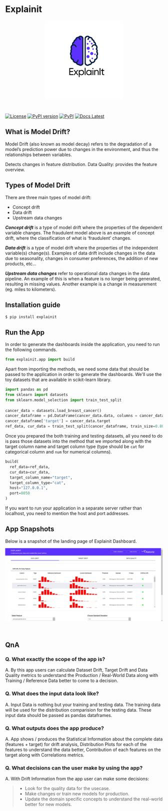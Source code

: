 <!--
Licensed to the Apache Software Foundation (ASF) under one
or more contributor license agreements.  See the NOTICE file
distributed with this work for additional information
regarding copyright ownership.  The ASF licenses this file
to you under the Apache License, Version 2.0 (the
"License"); you may not use this file except in compliance
with the License.  You may obtain a copy of the License at

  http://www.apache.org/licenses/LICENSE-2.0

Unless required by applicable law or agreed to in writing,
software distributed under the License is distributed on an
"AS IS" BASIS, WITHOUT WARRANTIES OR CONDITIONS OF ANY
KIND, either express or implied.  See the License for the
specific language governing permissions and limitations
under the License.
-->

# Explainit

<p align="center">
    <a href="https://katonic.ai/">
      <img src="./docs/assets/explainit-logo.png" width="250" hight="180">
    </a>
</p>
<br />

[![License](https://img.shields.io/badge/License-Apache%202.0-blue.svg)](https://opensource.org/licenses/Apache-2.0)
[![PyPI version](https://img.shields.io/pypi/v/explainit.svg)](https://pypi.python.org/pypi/explainit)
[![PyPI](https://img.shields.io/pypi/pyversions/explaintit.svg?maxAge=2592000)](https://pypi.python.org/pypi/explaintit)
[![Docs Latest](https://img.shields.io/badge/docs-latest-blue.svg)](https://docs.katonic.ai/)

## What is Model Drift?
Model Drift (also known as model decay) refers to the degradation of a model’s prediction power due to changes in the environment, and thus the relationships between variables.

Detects changes in feature distribution. Data Quality: provides the feature overview.

## Types of Model Drift
There are three main types of model drift:

- Concept drift
- Data drift
- Upstream data changes

***Concept drift*** is a type of model drift where the properties of the dependent variable changes. The fraudulent model above is an example of concept drift, where the classification of what is ‘fraudulent’ changes.

***Data drift*** is a type of model drift where the properties of the independent variable(s) change(s). Examples of data drift include changes in the data due to seasonality, changes in consumer preferences, the addition of new products, etc…

***Upstream data changes*** refer to operational data changes in the data pipeline. An example of this is when a feature is no longer being generated, resulting in missing values. Another example is a change in measurement (eg. miles to kilometers).

## Installation guide
```commandline
$ pip install explainit
```
## Run the App

In order to generate the dashboards inside the application, you need to run the following commands.
```python
from explainit.app import build
```

Apart from importing the methods, we need some data that should be passed to the application in order to generate the dashboards.
We'll use the toy datasets that are available in scikit-learn library.

```python
import pandas as pd
from sklearn import datasets
from sklearn.model_selection import train_test_split

cancer_data = datasets.load_breast_cancer()
cancer_dataframe = pd.DataFrame(cancer_data.data, columns = cancer_data.feature_names)
cancer_dataframe['target'] = cancer_data.target
ref_data, cur_data = train_test_split(cancer_dataframe, train_size=0.80, shuffle=True)
```

Once you prepared the both training and testing datasets, all you need to do is pass those datasets into the method that we imported along with the target column name and target column type (type should be `cat` for categorical column and `num` for numerical columns).

```python
build(
  ref_data=ref_data,
  cur_data=cur_data,
  target_column_name="target",
  target_column_type="cat",
  host="127.0.0.1",
  port=8050
)
```

If you want to run your application in a separate server rather than localhost, you need to mention the host and port addresses.

## App Snapshots
Below is a snapshot of the landing page of Explainit Dashboard.

<p align="center">
      <img src="./docs/assets/metrics_row.jpg">
</p>
<br />

## QnA

### Q. What exactly the scope of the app is?
A. By this app users can calculate Dataset Drift, Target Drift and Data Quality metrics to understand the Production / Real-World Data along with Training / Reference Data better to come to a decision.

### Q. What does the input data look like?
A. Input Data is nothing but your training and testing data. The training data will be used for the distribution comparision for the testing data. These input data should be passed as pandas dataframes.

### Q. What outputs does the app produce?
A. App shows / produces the Statistical Information about the complete data (features + target) for drift analysis, Distribution Plots for each of the features to understand the data better, Contribution of each features on the target along with Correlations metrics.

### Q. What decisions can the user make by using the app?
A. With Drift Information from the app user can make some decisions:
> * Look for the quality data for the usecase.
> * Make changes or train new models for production.
> * Update the domain specific concepts to understand the real-world better for new models.
